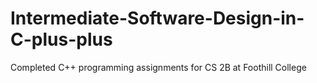 # Intermediate-Software-Design-in-C-plus-plus
Completed C++ programming assignments for CS 2B at Foothill College

